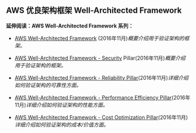 ## AWS 优良架构框架 Well-Architected Framework






**延伸阅读：AWS Well-Architected Framework 系列：**


* [AWS Well-Architected Framework](https://d0.awsstatic.com/whitepapers/architecture/AWS_Well-Architected_Framework.pdf) (2016年11月)_概要介绍用于验证架构的框架。_

* [AWS Well-Architected Framework - Security](https://d0.awsstatic.com/whitepapers/architecture/AWS-Security-Pillar.pdf) Pillar(2016年11月)_概要介绍用于验证架构的框架。_

* [AWS Well-Architected Framework - Reliability Pillar](https://d0.awsstatic.com/whitepapers/architecture/AWS-Reliability-Pillar.pdf)(2016年11月)_详细介绍如何验证架构的可靠性方面。_

* [AWS Well-Architected Framework - Performance Efficiency Pillar](https://d0.awsstatic.com/whitepapers/architecture/AWS-Performance-Efficiency-Pillar.pdf)(2016年11月)_详细介绍如何验证架构的性能方面。_

* [AWS Well-Architected Framework - Cost Optimization Pillar](https://d0.awsstatic.com/whitepapers/architecture/AWS-Cost-Optimization-Pillar.pdf)(2016年11月)_详细介绍如何验证架构的成本/价值方面。_